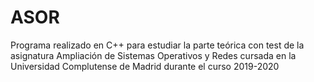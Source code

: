 # ASOR
Programa realizado en C++ para estudiar la parte teórica con test de la asignatura Ampliación de Sistemas Operativos y Redes cursada en la Universidad Complutense de Madrid durante el curso 2019-2020
